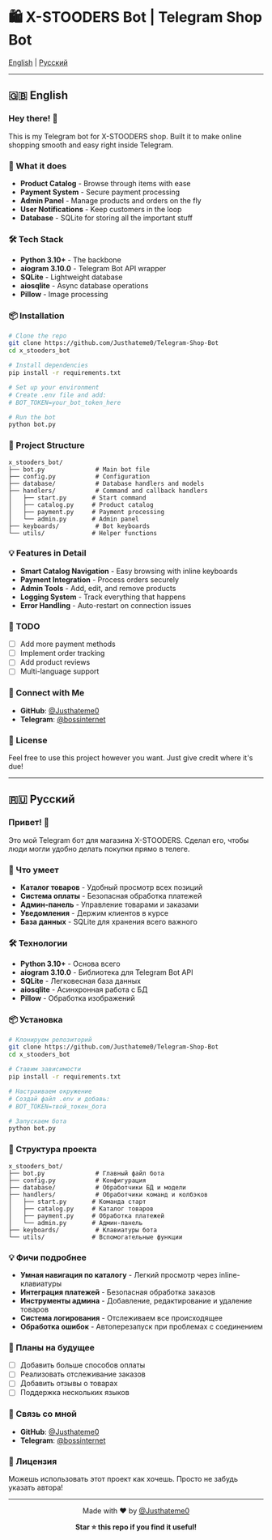 # 🛍️ X-STOODERS Bot | Telegram Shop Bot

[English](#english) | [Русский](#russian)

---

<a name="english"></a>
## 🇬🇧 English

### Hey there! 👋

This is my Telegram bot for X-STOODERS shop. Built it to make online shopping smooth and easy right inside Telegram.

### 🚀 What it does

- **Product Catalog** - Browse through items with ease
- **Payment System** - Secure payment processing
- **Admin Panel** - Manage products and orders on the fly
- **User Notifications** - Keep customers in the loop
- **Database** - SQLite for storing all the important stuff

### 🛠️ Tech Stack

- **Python 3.10+** - The backbone
- **aiogram 3.10.0** - Telegram Bot API wrapper
- **SQLite** - Lightweight database
- **aiosqlite** - Async database operations
- **Pillow** - Image processing

### 📦 Installation

```bash
# Clone the repo
git clone https://github.com/Justhateme0/Telegram-Shop-Bot
cd x_stooders_bot

# Install dependencies
pip install -r requirements.txt

# Set up your environment
# Create .env file and add:
# BOT_TOKEN=your_bot_token_here

# Run the bot
python bot.py
```

### 📂 Project Structure

```
x_stooders_bot/
├── bot.py              # Main bot file
├── config.py           # Configuration
├── database/           # Database handlers and models
├── handlers/           # Command and callback handlers
│   ├── start.py       # Start command
│   ├── catalog.py     # Product catalog
│   ├── payment.py     # Payment processing
│   └── admin.py       # Admin panel
├── keyboards/          # Bot keyboards
└── utils/             # Helper functions
```

### 💡 Features in Detail

- **Smart Catalog Navigation** - Easy browsing with inline keyboards
- **Payment Integration** - Process orders securely
- **Admin Tools** - Add, edit, and remove products
- **Logging System** - Track everything that happens
- **Error Handling** - Auto-restart on connection issues

### 📝 TODO

- [ ] Add more payment methods
- [ ] Implement order tracking
- [ ] Add product reviews
- [ ] Multi-language support

### 🤝 Connect with Me

- **GitHub**: [@Justhateme0](https://github.com/Justhateme0)
- **Telegram**: [@bossinternet](https://t.me/bossinternet)

### 📄 License

Feel free to use this project however you want. Just give credit where it's due!

---

<a name="russian"></a>
## 🇷🇺 Русский

### Привет! 👋

Это мой Telegram бот для магазина X-STOODERS. Сделал его, чтобы люди могли удобно делать покупки прямо в телеге.

### 🚀 Что умеет

- **Каталог товаров** - Удобный просмотр всех позиций
- **Система оплаты** - Безопасная обработка платежей
- **Админ-панель** - Управление товарами и заказами
- **Уведомления** - Держим клиентов в курсе
- **База данных** - SQLite для хранения всего важного

### 🛠️ Технологии

- **Python 3.10+** - Основа всего
- **aiogram 3.10.0** - Библиотека для Telegram Bot API
- **SQLite** - Легковесная база данных
- **aiosqlite** - Асинхронная работа с БД
- **Pillow** - Обработка изображений

### 📦 Установка

```bash
# Клонируем репозиторий
git clone https://github.com/Justhateme0/Telegram-Shop-Bot
cd x_stooders_bot

# Ставим зависимости
pip install -r requirements.txt

# Настраиваем окружение
# Создай файл .env и добавь:
# BOT_TOKEN=твой_токен_бота

# Запускаем бота
python bot.py
```

### 📂 Структура проекта

```
x_stooders_bot/
├── bot.py              # Главный файл бота
├── config.py           # Конфигурация
├── database/           # Обработчики БД и модели
├── handlers/           # Обработчики команд и колбэков
│   ├── start.py       # Команда старт
│   ├── catalog.py     # Каталог товаров
│   ├── payment.py     # Обработка платежей
│   └── admin.py       # Админ-панель
├── keyboards/          # Клавиатуры бота
└── utils/             # Вспомогательные функции
```

### 💡 Фичи подробнее

- **Умная навигация по каталогу** - Легкий просмотр через inline-клавиатуры
- **Интеграция платежей** - Безопасная обработка заказов
- **Инструменты админа** - Добавление, редактирование и удаление товаров
- **Система логирования** - Отслеживаем все происходящее
- **Обработка ошибок** - Автоперезапуск при проблемах с соединением

### 📝 Планы на будущее

- [ ] Добавить больше способов оплаты
- [ ] Реализовать отслеживание заказов
- [ ] Добавить отзывы о товарах
- [ ] Поддержка нескольких языков

### 🤝 Связь со мной

- **GitHub**: [@Justhateme0](https://github.com/Justhateme0)
- **Telegram**: [@bossinternet](https://t.me/bossinternet)

### 📄 Лицензия

Можешь использовать этот проект как хочешь. Просто не забудь указать автора!

---

<div align="center">

Made with ❤️ by [@Justhateme0](https://github.com/Justhateme0)

**Star ⭐ this repo if you find it useful!**

</div>
